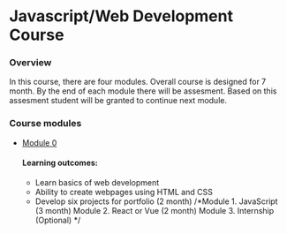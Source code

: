 # Javascript/Web Development Course
### Overview
In this course, there are four modules. Overall course is designed for 7 month. By the end of each module there will be assesment. Based on this assesment student will be granted to continue next module.

### Course modules 
- [Module 0](module0/)
    #### Learning outcomes:
     - Learn basics of web development
     - Ability to create webpages using HTML and CSS
     - Develop six projects for portfolio
    (2 month)
/*Module 1. JavaScript    (3 month)
Module 2. React or Vue  (2 month)
Module 3. Internship (Optional)
*/
